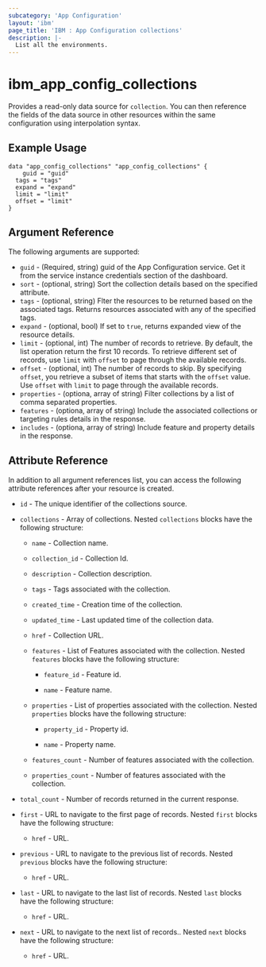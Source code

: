 ```yaml
---
subcategory: 'App Configuration'
layout: 'ibm'
page_title: 'IBM : App Configuration collections'
description: |-
  List all the environments.
---
```


# ibm_app_config_collections

Provides a read-only data source for `collection`. You can then reference the fields of the data source in other resources within the same configuration using interpolation syntax.

## Example Usage

```hcl
data "app_config_collections" "app_config_collections" {
	guid = "guid"
  tags = "tags"
  expand = "expand"
  limit = "limit"
  offset = "limit"
}
```

## Argument Reference

The following arguments are supported:

- `guid` - (Required, string) guid of the App Configuration service. Get it from the service instance credentials section of the dashboard.
- `sort` - (optional, string) Sort the collection details based on the specified attribute.
- `tags` - (optional, string) Flter the resources to be returned based on the associated tags. Returns resources associated with any of the specified tags.
- `expand` - (optional, bool) If set to `true`, returns expanded view of the resource details.
- `limit` - (optional, int) The number of records to retrieve. By default, the list operation return the first 10 records. To retrieve different set of records, use `limit` with `offset` to page through the available records.
- `offset` - (optional, int) The number of records to skip. By specifying `offset`, you retrieve a subset of items that starts with the `offset` value. Use `offset` with `limit` to page through the available records.
- `properties` - (optiona, array of string) Filter collections by a list of comma separated properties.
- `features` - (optiona, array of string) Include the associated collections or targeting rules details in the response.
- `includes` - (optiona, array of string) Include feature and property details in the response.

## Attribute Reference

In addition to all argument references list, you can access the following attribute references after your resource is created.

- `id` - The unique identifier of the collections source.
- `collections` - Array of collections. Nested `collections` blocks have the following structure:

  - `name` - Collection name.

  - `collection_id` - Collection Id.

  - `description` - Collection description.

  - `tags` - Tags associated with the collection.

  - `created_time` - Creation time of the collection.

  - `updated_time` - Last updated time of the collection data.

  - `href` - Collection URL.

  - `features` - List of Features associated with the collection. Nested `features` blocks have the following structure:

    - `feature_id` - Feature id.

    - `name` - Feature name.

  - `properties` - List of properties associated with the collection. Nested `properties` blocks have the following structure:

    - `property_id` - Property id.

    - `name` - Property name.

  - `features_count` - Number of features associated with the collection.

  - `properties_count` - Number of features associated with the collection.

- `total_count` - Number of records returned in the current response.

- `first` - URL to navigate to the first page of records. Nested `first` blocks have the following structure:

  - `href` - URL.

- `previous` - URL to navigate to the previous list of records. Nested `previous` blocks have the following structure:

  - `href` - URL.

- `last` - URL to navigate to the last list of records. Nested `last` blocks have the following structure:

  - `href` - URL.

- `next` - URL to navigate to the next list of records.. Nested `next` blocks have the following structure:
  - `href` - URL.
